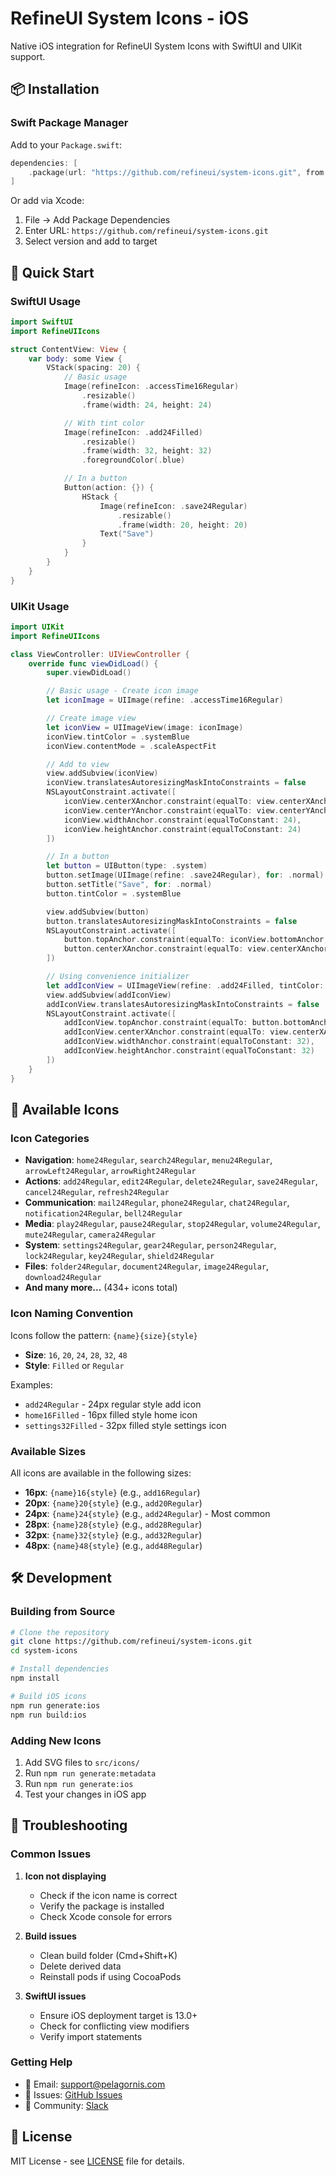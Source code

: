 # RefineUI System Icons - iOS

Native iOS integration for RefineUI System Icons with SwiftUI and UIKit support.

## 📦 Installation

### Swift Package Manager

Add to your `Package.swift`:

```swift
dependencies: [
    .package(url: "https://github.com/refineui/system-icons.git", from: "0.1.22")
]
```

Or add via Xcode:

1. File → Add Package Dependencies
2. Enter URL: `https://github.com/refineui/system-icons.git`
3. Select version and add to target

## 🚀 Quick Start

### SwiftUI Usage

```swift
import SwiftUI
import RefineUIIcons

struct ContentView: View {
    var body: some View {
        VStack(spacing: 20) {
            // Basic usage
            Image(refineIcon: .accessTime16Regular)
                .resizable()
                .frame(width: 24, height: 24)

            // With tint color
            Image(refineIcon: .add24Filled)
                .resizable()
                .frame(width: 32, height: 32)
                .foregroundColor(.blue)

            // In a button
            Button(action: {}) {
                HStack {
                    Image(refineIcon: .save24Regular)
                        .resizable()
                        .frame(width: 20, height: 20)
                    Text("Save")
                }
            }
        }
    }
}
```

### UIKit Usage

```swift
import UIKit
import RefineUIIcons

class ViewController: UIViewController {
    override func viewDidLoad() {
        super.viewDidLoad()

        // Basic usage - Create icon image
        let iconImage = UIImage(refine: .accessTime16Regular)

        // Create image view
        let iconView = UIImageView(image: iconImage)
        iconView.tintColor = .systemBlue
        iconView.contentMode = .scaleAspectFit

        // Add to view
        view.addSubview(iconView)
        iconView.translatesAutoresizingMaskIntoConstraints = false
        NSLayoutConstraint.activate([
            iconView.centerXAnchor.constraint(equalTo: view.centerXAnchor),
            iconView.centerYAnchor.constraint(equalTo: view.centerYAnchor),
            iconView.widthAnchor.constraint(equalToConstant: 24),
            iconView.heightAnchor.constraint(equalToConstant: 24)
        ])

        // In a button
        let button = UIButton(type: .system)
        button.setImage(UIImage(refine: .save24Regular), for: .normal)
        button.setTitle("Save", for: .normal)
        button.tintColor = .systemBlue

        view.addSubview(button)
        button.translatesAutoresizingMaskIntoConstraints = false
        NSLayoutConstraint.activate([
            button.topAnchor.constraint(equalTo: iconView.bottomAnchor, constant: 20),
            button.centerXAnchor.constraint(equalTo: view.centerXAnchor)
        ])

        // Using convenience initializer
        let addIconView = UIImageView(refine: .add24Filled, tintColor: .systemGreen)
        view.addSubview(addIconView)
        addIconView.translatesAutoresizingMaskIntoConstraints = false
        NSLayoutConstraint.activate([
            addIconView.topAnchor.constraint(equalTo: button.bottomAnchor, constant: 20),
            addIconView.centerXAnchor.constraint(equalTo: view.centerXAnchor),
            addIconView.widthAnchor.constraint(equalToConstant: 32),
            addIconView.heightAnchor.constraint(equalToConstant: 32)
        ])
    }
}
```

## 🎨 Available Icons

### Icon Categories

- **Navigation**: `home24Regular`, `search24Regular`, `menu24Regular`, `arrowLeft24Regular`, `arrowRight24Regular`
- **Actions**: `add24Regular`, `edit24Regular`, `delete24Regular`, `save24Regular`, `cancel24Regular`, `refresh24Regular`
- **Communication**: `mail24Regular`, `phone24Regular`, `chat24Regular`, `notification24Regular`, `bell24Regular`
- **Media**: `play24Regular`, `pause24Regular`, `stop24Regular`, `volume24Regular`, `mute24Regular`, `camera24Regular`
- **System**: `settings24Regular`, `gear24Regular`, `person24Regular`, `lock24Regular`, `key24Regular`, `shield24Regular`
- **Files**: `folder24Regular`, `document24Regular`, `image24Regular`, `download24Regular`
- **And many more...** (434+ icons total)

### Icon Naming Convention

Icons follow the pattern: `{name}{size}{style}`

- **Size**: `16`, `20`, `24`, `28`, `32`, `48`
- **Style**: `Filled` or `Regular`

Examples:

- `add24Regular` - 24px regular style add icon
- `home16Filled` - 16px filled style home icon
- `settings32Filled` - 32px filled style settings icon

### Available Sizes

All icons are available in the following sizes:

- **16px**: `{name}16{style}` (e.g., `add16Regular`)
- **20px**: `{name}20{style}` (e.g., `add20Regular`)
- **24px**: `{name}24{style}` (e.g., `add24Regular`) - Most common
- **28px**: `{name}28{style}` (e.g., `add28Regular`)
- **32px**: `{name}32{style}` (e.g., `add32Regular`)
- **48px**: `{name}48{style}` (e.g., `add48Regular`)

## 🛠️ Development

### Building from Source

```bash
# Clone the repository
git clone https://github.com/refineui/system-icons.git
cd system-icons

# Install dependencies
npm install

# Build iOS icons
npm run generate:ios
npm run build:ios
```

### Adding New Icons

1. Add SVG files to `src/icons/`
2. Run `npm run generate:metadata`
3. Run `npm run generate:ios`
4. Test your changes in iOS app

## 🐛 Troubleshooting

### Common Issues

1. **Icon not displaying**

   - Check if the icon name is correct
   - Verify the package is installed
   - Check Xcode console for errors

2. **Build issues**

   - Clean build folder (Cmd+Shift+K)
   - Delete derived data
   - Reinstall pods if using CocoaPods

3. **SwiftUI issues**
   - Ensure iOS deployment target is 13.0+
   - Check for conflicting view modifiers
   - Verify import statements

### Getting Help

- 📧 Email: support@pelagornis.com
- 🐛 Issues: [GitHub Issues](https://github.com/pelagornis/refineui-system-icons/issues)
- 💬 Community: [Slack](https://pelagornis.slack.com)

## 📄 License

MIT License - see [LICENSE](LICENSE) file for details.
